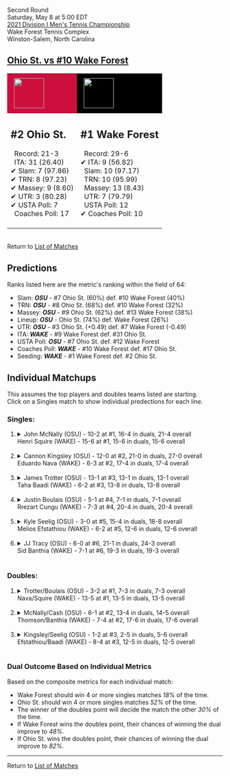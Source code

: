 Second Round  
Saturday, May 8 at 5:00 EDT  
[2021 Division I Men's Tennis Championship](../index.md)  
Wake Forest Tennis Complex  
Winston-Salem, North Carolina  
## [Ohio St. vs #10 Wake Forest](https://www.ncaa.com/game/5833415)  

<table><tr style="background-color: #d9d9d9 !important"><td style="background-color: #CE0F3E !important"><img src="https://www.ncaa.com/sites/default/files/images/logos/schools/o/ohio-st.70.png" width="70" height="70" style="padding: 8px;" /></td><td style="background-color: #010101 !important"><img src="https://www.ncaa.com/sites/default/files/images/logos/schools/w/wake-forest.70.png" width="70" height="70" style="padding: 8px;" /></td></tr><tr>
<td>  

<h2>#2 Ohio St.</h2>  
&nbsp; Record: 21-3<br>  
&nbsp; ITA: 31 (26.40)<br>  
&#10004; Slam: 7 (97.86)<br>  
&#10004; TRN: 8 (97.23)<br>  
&#10004; Massey: 9 (8.60)<br>  
&#10004; UTR: 3 (80.28)<br>  
&#10004; USTA Poll: 7<br>  
&nbsp; Coaches Poll: 17<br>  
<br>  

</td>
<td>  

<h2>#1 Wake Forest</h2>  
&nbsp; Record: 29-6<br>  
&#10004; ITA: 9 (56.82)<br>  
&nbsp; Slam: 10 (97.17)<br>  
&nbsp; TRN: 10 (95.99)<br>  
&nbsp; Massey: 13 (8.43)<br>  
&nbsp; UTR: 7 (79.79)<br>  
&nbsp; USTA Poll: 12<br>  
&#10004; Coaches Poll: 10<br>  
<br>  

</td>
</tr></table>  


<br>Return to [List of Matches](../index.md)  

## Predictions  

Ranks listed here are the metric's ranking within the field of 64:  
- Slam: ***OSU*** - #7 Ohio St. (60%) def. #10 Wake Forest (40%)  
- TRN: ***OSU*** - #8 Ohio St. (68%) def. #10 Wake Forest (32%)  
- Massey: ***OSU*** - #9 Ohio St. (62%) def. #13 Wake Forest (38%)  
- Lineup: ***OSU*** - Ohio St. (74%) def. Wake Forest (26%)  
- UTR: ***OSU*** - #3 Ohio St. (+0.49) def. #7 Wake Forest (-0.49)  
- ITA: ***WAKE*** - #9 Wake Forest def. #31 Ohio St.  
- USTA Poll: ***OSU*** - #7 Ohio St. def. #12 Wake Forest  
- Coaches Poll: ***WAKE*** - #10 Wake Forest def. #17 Ohio St.  
- Seeding: ***WAKE*** - #1 Wake Forest def. #2 Ohio St.  

## Individual Matchups  
This assumes the top players and doubles teams listed are starting.  
Click on a Singles match to show individual predections for each line.  

### Singles:  

<ol>
<li><details>
<summary markdown="span">John McNally (OSU) - 10-2 at #1, 16-4 in duals, 21-4 overall<br>Henri Squire (WAKE) - 15-6 at #1, 15-6 in duals, 15-6 overall</summary>
<h4>Predictions</h4><ul>
<li>Composite: <b><i>WAKE</i></b> - Squire (56%) def. McNally (44%)</li>  
<li>Slam: <b><i>OSU</i></b> - McNally (54%) def. Squire (46%)</li>  
<li>TRN: <b><i>OSU</i></b> - McNally (52%) def. Squire (48%)</li>  
<li>Massey: <b><i>OSU</i></b> - McNally (NaN%) def. Squire (NaN%)</li>  
<li>UTR: <b><i>WAKE</i></b> - Squire (78%) def. McNally (22%)</li>  
<li>ITA: <b><i>WAKE</i></b> - Squire (38.10) def. McNally (3.89)</li>  
</ul>
</details>&nbsp;</li>
<li><details>
<summary markdown="span">Cannon Kingsley (OSU) - 12-0 at #2, 21-0 in duals, 27-0 overall<br>Eduardo Nava (WAKE) - 6-3 at #2, 17-4 in duals, 17-4 overall</summary>
<h4>Predictions</h4><ul>
<li>Composite: <b><i>OSU</i></b> - Kingsley (76%) def. Nava (24%)</li>  
<li>Slam: <b><i>OSU</i></b> - Kingsley (87%) def. Nava (13%)</li>  
<li>TRN: <b><i>OSU</i></b> - Kingsley (82%) def. Nava (18%)</li>  
<li>Massey: <b><i>OSU</i></b> - Kingsley (NaN%) def. Nava (NaN%)</li>  
<li>UTR: <b><i>OSU</i></b> - Kingsley (83%) def. Nava (17%)</li>  
<li>ITA: <b><i>WAKE</i></b> - Nava (19.97) def. Kingsley (5.20)</li>  
</ul>
</details>&nbsp;</li>
<li><details>
<summary markdown="span">James Trotter (OSU) - 13-1 at #3, 13-1 in duals, 13-1 overall<br>Taha Baadi (WAKE) - 6-2 at #3, 13-8 in duals, 13-8 overall</summary>
<h4>Predictions</h4><ul>
<li>Composite: <b><i>OSU</i></b> - Trotter (64%) def. Baadi (36%)</li>  
<li>Slam: <b><i>OSU</i></b> - Trotter (61%) def. Baadi (39%)</li>  
<li>TRN: <b><i>OSU</i></b> - Trotter (69%) def. Baadi (31%)</li>  
<li>Massey: <b><i>OSU</i></b> - Trotter (NaN%) def. Baadi (NaN%)</li>  
<li>UTR: <b><i>OSU</i></b> - Trotter (80%) def. Baadi (20%)</li>  
<li>ITA: <b><i>WAKE</i></b> - Baadi (6.71) def. Trotter (3.90)</li>  
</ul>
</details>&nbsp;</li>
<li><details>
<summary markdown="span">Justin Boulais (OSU) - 5-1 at #4, 7-1 in duals, 7-1 overall<br>Rrezart Cungu (WAKE) - 7-3 at #4, 20-4 in duals, 20-4 overall</summary>
<h4>Predictions</h4><ul>
<li>Composite: <b><i>WAKE</i></b> - Cungu (70%) def. Boulais (30%)</li>  
<li>Slam: <b><i>WAKE</i></b> - Cungu (55%) def. Boulais (45%)</li>  
<li>TRN: <b><i>WAKE</i></b> - Cungu (77%) def. Boulais (23%)</li>  
<li>Massey: <b><i>OSU</i></b> - Boulais (NaN%) def. Cungu (NaN%)</li>  
<li>UTR: <b><i>WAKE</i></b> - Cungu (83%) def. Boulais (17%)</li>  
<li>ITA: <b><i>WAKE</i></b> - Cungu (3.35) def. Boulais (2.92)</li>  
</ul>
</details>&nbsp;</li>
<li><details>
<summary markdown="span">Kyle Seelig (OSU) - 3-0 at #5, 15-4 in duals, 18-8 overall<br>Melios Efstathiou (WAKE) - 6-2 at #5, 12-6 in duals, 12-6 overall</summary>
<h4>Predictions</h4><ul>
<li>Composite: <b><i>OSU</i></b> - Seelig (70%) def. Efstathiou (30%)</li>  
<li>Slam: <b><i>OSU</i></b> - Seelig (75%) def. Efstathiou (25%)</li>  
<li>TRN: <b><i>OSU</i></b> - Seelig (66%) def. Efstathiou (34%)</li>  
<li>Massey: <b><i>OSU</i></b> - Seelig (NaN%) def. Efstathiou (NaN%)</li>  
<li>UTR: <b><i>OSU</i></b> - Seelig (87%) def. Efstathiou (13%)</li>  
<li>ITA: <b><i>WAKE</i></b> - Efstathiou (2.09) def. Seelig (2.02)</li>  
</ul>
</details>&nbsp;</li>
<li><details>
<summary markdown="span">JJ Tracy (OSU) - 6-0 at #6, 21-1 in duals, 24-3 overall<br>Sid Banthia (WAKE) - 7-1 at #6, 19-3 in duals, 19-3 overall</summary>
<h4>Predictions</h4><ul>
<li>Composite: <b><i>OSU</i></b> - Tracy (67%) def. Banthia (33%)</li>  
<li>Slam: <b><i>OSU</i></b> - Tracy (70%) def. Banthia (30%)</li>  
<li>TRN: <b><i>OSU</i></b> - Tracy (67%) def. Banthia (33%)</li>  
<li>Massey: <b><i>OSU</i></b> - Tracy (NaN%) def. Banthia (NaN%)</li>  
<li>UTR: <b><i>OSU</i></b> - Tracy (81%) def. Banthia (19%)</li>  
<li>ITA: <b><i>OSU</i></b> - Tracy (3.11) def. Banthia (2.98)</li>  
</ul>
</details>&nbsp;</li>
</ol>

### Doubles:  

<ol>
<li><details>
<summary markdown="span">Trotter/Boulais (OSU) - 3-2 at #1, 7-3 in duals, 7-3 overall<br>Nava/Squire (WAKE) - 13-5 at #1, 13-5 in duals, 13-5 overall</summary>
<br>Sorry, we don't have any metrics for this match
</details>&nbsp;</li>
<li><details>
<summary markdown="span">McNally/Cash (OSU) - 6-1 at #2, 13-4 in duals, 14-5 overall<br>Thomson/Banthia (WAKE) - 7-4 at #2, 17-6 in duals, 17-6 overall</summary>
<br>Sorry, we don't have any metrics for this match
</details>&nbsp;</li>
<li><details>
<summary markdown="span">Kingsley/Seelig (OSU) - 1-2 at #3, 2-5 in duals, 5-6 overall<br>Efstathiou/Baadi (WAKE) - 8-4 at #3, 12-5 in duals, 12-5 overall</summary>
<br>Sorry, we don't have any metrics for this match
</details>&nbsp;</li>
</ol>

### Dual Outcome Based on Individual Metrics  
  
Based on the composite metrics for each individual match:  
- Wake Forest should win 4 or more singles matches _18%_ of the time.  
- Ohio St. should win 4 or more singles matches _52%_ of the time.  
- The winner of the doubles point will decide the match the other _30%_ of the time.  
- If Wake Forest wins the doubles point, their chances of winning the dual improve to _48%_.  
- If Ohio St. wins the doubles point, their chances of winning the dual improve to _82%_.  
  
------

Return to [List of Matches](../index.md)  
